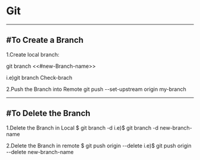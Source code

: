 # Git

-----------------------------------------------------
#To Create a Branch
-----------------------------------------------------
1.Create local branch:

git branch <<#new-Branch-name>>
  
i.e)git branch Check-brach

2.Push the Branch into Remote
git push --set-upstream origin my-branch

------------------------------------------------------
#To Delete the Branch
------------------------------------------------------
1.Delete the Branch in Local
$ git branch -d <branch-name>
i.e)$ git branch -d new-branch-name

2.Delete the Branch in remote
$ git push origin --delete <branch-name>
i.e)$ git push origin --delete new-branch-name
